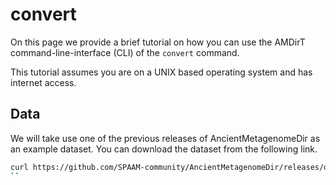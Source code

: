 # convert

On this page we provide a brief tutorial on how you can use the AMDirT command-line-interface (CLI) of the `convert` command.

This tutorial assumes you are on a UNIX based operating system and has internet access.

## Data

We will take use one of the previous releases of AncientMetagenomeDir as an example dataset. You can download the dataset from the following link.

```bash
curl https://github.com/SPAAM-community/AncientMetagenomeDir/releases/download/v23.09.0/AncientMetagenomeDir_v23.09.0.zip -o AncientMetagenomeDir-v23.09.0.zip
``
```
